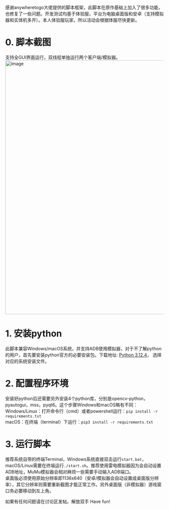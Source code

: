 感谢anywheretogo大佬提供的脚本框架，此脚本在原作基础上加入了很多功能，也修复了一些问题。开发测试均基于体验服，平台为电脑桌面版和安卓（支持模拟器和实体机多开）。本人体验服玩家，所以活动会根据体服尽快更新。
# 0. 脚本截图
支持全GUI界面运行，双线程单独运行两个客户端/模拟器。
<img width="804" alt="image" src="https://github.com/user-attachments/assets/db2da070-794d-4dad-ac0e-fdc9c5f71196">

# 1. 安装python
此脚本兼容Windows/macOS系统，并支持ADB使用模拟器，对于不了解python的用户，首先要安装python官方的必要安装包。下载地址: [Python 3.12.4](https://www.python.org/downloads/release/python-3124/)， 选择对应的系统安装文件。

# 2. 配置程序环境
安装好python后还需要另外安装4个python库，分别是opencv-python，pyautogui，mss，pyqt6。这个步骤Windows和macOS略有不同：<br/>
Windows/Linux：打开命令行（cmd）或者powershell运行：`pip install -r requirements.txt`<br/>
macOS：在终端（terminal）下运行：`pip3 install -r requirements.txt`

# 3. 运行脚本
推荐系统自带的终端Terminal，Windows系统直接双击运行`start.bat`，macOS/Linux需要在终端运行`./start.sh`。推荐使用雷电模拟器因为会自动设置ADB地址，MuMu模拟器会相对麻烦一些需要手动输入ADB端口。<br/>
桌面版必须使用原始分辨率即1136x640（安卓/模拟器会自动设置成桌面版分辨率），其它分辨率则需要重新截图才能正常工作。另外桌面版（非模拟器）游戏窗口务必要移动到左上角。<br/>

如果有任何问题请在讨论区发帖。解放双手 Have fun!
